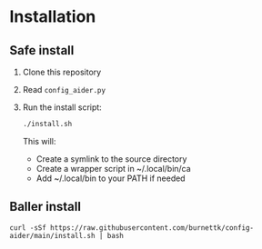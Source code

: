 # Installation

## Safe install

1. Clone this repository
2. Read `config_aider.py`
3. Run the install script:

   ```bash
   ./install.sh
   ```

   This will:
   - Create a symlink to the source directory
   - Create a wrapper script in ~/.local/bin/ca
   - Add ~/.local/bin to your PATH if needed

## Baller install

`curl -sSf https://raw.githubusercontent.com/burnettk/config-aider/main/install.sh | bash`
